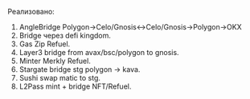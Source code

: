 Реализовано: 
  1. AngleBridge Polygon->Celo/Gnosis<->Celo/Gnosis->Polygon->OKX
  2. Bridge через defi kingdom.
  3. Gas Zip Refuel.
  4. Layer3 bridge from avax/bsc/polygon to gnosis.
  5. Minter Merkly Refuel.
  6. Stargate bridge stg polygon -> kava.
  7. Sushi swap matic to stg.
  8. L2Pass mint + bridge NFT/Refuel.
